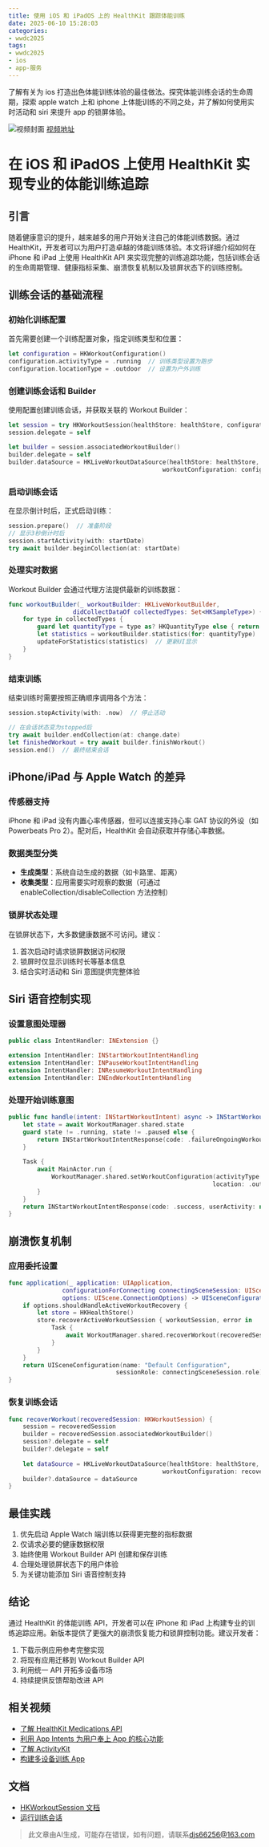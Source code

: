 ```yaml
---
title: 使用 iOS 和 iPadOS 上的 HealthKit 跟踪体能训练
date: 2025-06-10 15:28:03
categories:
- wwdc2025
tags:
- wwdc2025
- ios
- app-服务
---
```

了解有关为 ios 打造出色体能训练体验的最佳做法。探究体能训练会话的生命周期，探索 apple watch 上和 iphone 上体能训练的不同之处，并了解如何使用实时活动和 siri 来提升 app 的锁屏体验。
<!--more-->

![视频封面](https://devimages-cdn.apple.com/wwdc-services/images/3055294D-836B-4513-B7B0-0BC5666246B0/9856/9856_wide_250x141_2x.jpg)
[视频地址](https://developer.apple.com/cn/videos/play/wwdc2025/322/)

# 在 iOS 和 iPadOS 上使用 HealthKit 实现专业的体能训练追踪

## 引言

随着健康意识的提升，越来越多的用户开始关注自己的体能训练数据。通过 HealthKit，开发者可以为用户打造卓越的体能训练体验。本文将详细介绍如何在 iPhone 和 iPad 上使用 HealthKit API 来实现完整的训练追踪功能，包括训练会话的生命周期管理、健康指标采集、崩溃恢复机制以及锁屏状态下的训练控制。

## 训练会话的基础流程

### 初始化训练配置

首先需要创建一个训练配置对象，指定训练类型和位置：

```swift
let configuration = HKWorkoutConfiguration()
configuration.activityType = .running  // 训练类型设置为跑步
configuration.locationType = .outdoor  // 设置为户外训练
```

### 创建训练会话和 Builder

使用配置创建训练会话，并获取关联的 Workout Builder：

```swift
let session = try HKWorkoutSession(healthStore: healthStore, configuration: configuration)
session.delegate = self

let builder = session.associatedWorkoutBuilder()
builder.delegate = self
builder.dataSource = HKLiveWorkoutDataSource(healthStore: healthStore,
                                           workoutConfiguration: configuration)
```

### 启动训练会话

在显示倒计时后，正式启动训练：

```swift
session.prepare()  // 准备阶段
// 显示3秒倒计时后
session.startActivity(with: startDate)
try await builder.beginCollection(at: startDate)
```

### 处理实时数据

Workout Builder 会通过代理方法提供最新的训练数据：

```swift
func workoutBuilder(_ workoutBuilder: HKLiveWorkoutBuilder, 
                  didCollectDataOf collectedTypes: Set<HKSampleType>) {
    for type in collectedTypes {
        guard let quantityType = type as? HKQuantityType else { return }
        let statistics = workoutBuilder.statistics(for: quantityType)
        updateForStatistics(statistics)  // 更新UI显示
    }
}
```

### 结束训练

结束训练时需要按照正确顺序调用各个方法：

```swift
session.stopActivity(with: .now)  // 停止活动

// 在会话状态变为stopped后
try await builder.endCollection(at: change.date)
let finishedWorkout = try await builder.finishWorkout()
session.end()  // 最终结束会话
```

## iPhone/iPad 与 Apple Watch 的差异

### 传感器支持

iPhone 和 iPad 没有内置心率传感器，但可以连接支持心率 GAT 协议的外设（如 Powerbeats Pro 2）。配对后，HealthKit 会自动获取并存储心率数据。

### 数据类型分类

- **生成类型**：系统自动生成的数据（如卡路里、距离）
- **收集类型**：应用需要实时观察的数据（可通过 enableCollection/disableCollection 方法控制）

### 锁屏状态处理

在锁屏状态下，大多数健康数据不可访问。建议：
1. 首次启动时请求锁屏数据访问权限
2. 锁屏时仅显示训练时长等基本信息
3. 结合实时活动和 Siri 意图提供完整体验

## Siri 语音控制实现

### 设置意图处理器

```swift
public class IntentHandler: INExtension {}

extension IntentHandler: INStartWorkoutIntentHandling
extension IntentHandler: INPauseWorkoutIntentHandling
extension IntentHandler: INResumeWorkoutIntentHandling
extension IntentHandler: INEndWorkoutIntentHandling
```

### 处理开始训练意图

```swift
public func handle(intent: INStartWorkoutIntent) async -> INStartWorkoutIntentResponse {
    let state = await WorkoutManager.shared.state
    guard state != .running, state != .paused else {
        return INStartWorkoutIntentResponse(code: .failureOngoingWorkout, userActivity: nil)
    }
    
    Task {
        await MainActor.run {
            WorkoutManager.shared.setWorkoutConfiguration(activityType: .running, 
                                                         location: .outdoor)
        }
    }
    return INStartWorkoutIntentResponse(code: .success, userActivity: nil)
}
```

## 崩溃恢复机制

### 应用委托设置

```swift
func application(_ application: UIApplication,
               configurationForConnecting connectingSceneSession: UISceneSession,
               options: UIScene.ConnectionOptions) -> UISceneConfiguration {
    if options.shouldHandleActiveWorkoutRecovery {
        let store = HKHealthStore()
        store.recoverActiveWorkoutSession { workoutSession, error in
            Task {
                await WorkoutManager.shared.recoverWorkout(recoveredSession: workoutSession)
            }
        }
    }
    return UISceneConfiguration(name: "Default Configuration", 
                              sessionRole: connectingSceneSession.role)
}
```

### 恢复训练会话

```swift
func recoverWorkout(recoveredSession: HKWorkoutSession) {
    session = recoveredSession
    builder = recoveredSession.associatedWorkoutBuilder()
    session?.delegate = self
    builder?.delegate = self
    
    let dataSource = HKLiveWorkoutDataSource(healthStore: healthStore,
                                           workoutConfiguration: recoveredSession.workoutConfiguration)
    builder?.dataSource = dataSource
}
```

## 最佳实践

1. 优先启动 Apple Watch 端训练以获得更完整的指标数据
2. 仅请求必要的健康数据权限
3. 始终使用 Workout Builder API 创建和保存训练
4. 合理处理锁屏状态下的用户体验
5. 为关键功能添加 Siri 语音控制支持

## 结论

通过 HealthKit 的体能训练 API，开发者可以在 iPhone 和 iPad 上构建专业的训练追踪应用。新版本提供了更强大的崩溃恢复能力和锁屏控制功能。建议开发者：

1. 下载示例应用参考完整实现
2. 将现有应用迁移到 Workout Builder API
3. 利用统一 API 开拓多设备市场
4. 持续提供反馈帮助改进 API

## 相关视频

- [了解 HealthKit Medications API](https://developer.apple.com/videos/play/wwdc2025/321)
- [利用 App Intents 为用户奉上 App 的核心功能](https://developer.apple.com/videos/play/wwdc2024/10210)
- [了解 ActivityKit](https://developer.apple.com/videos/play/wwdc2023/10184)
- [构建多设备训练 App](https://developer.apple.com/videos/play/wwdc2023/10023)

## 文档

- [HKWorkoutSession 文档](https://developer.apple.com/documentation/HealthKit/HKWorkoutSession)
- [运行训练会话](https://developer.apple.com/documentation/HealthKit/running-workout-sessions)
> 此文章由AI生成，可能存在错误，如有问题，请联系[djs66256@163.com](djs66256@163.com)
